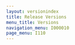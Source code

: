 ```yaml
---
layout: versionindex
title: Release Versions
menu_title: Versions
navigation_menu: I000010
page_menu: I110
---
```

